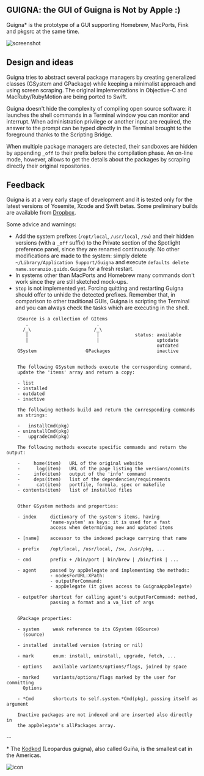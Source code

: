 
## GUIGNA: the GUI of Guigna is Not by Apple  :)

Guigna* is the prototype of a GUI supporting Homebrew, MacPorts, Fink and pkgsrc
at the same time.


![screenshot](https://raw.github.com/gui-dos/Guigna/master/guigna-screenshot.png)


## Design and ideas

Guigna tries to abstract several package managers by creating generalized classes
(GSystem and GPackage) while keeping a minimalist approach and using screen
scraping. The original implementations in Objective-C and MacRuby/RubyMotion are
being ported to Swift.

Guigna doesn't hide the complexity of compiling open source software: it launches
the shell commands in a Terminal window you can monitor and interrupt. When
administration privilege or another input are required, the answer to the
prompt can be typed directly in the Terminal brought to the foreground thanks
to the Scripting Bridge. 

When multiple package managers are detected, their sandboxes are hidden by appending
`_off` to their prefix before the compilation phase. An on-line mode, however,
allows to get the details about the packages by scraping directly their original
repositories.


## Feedback

Guigna is at a very early stage of development and it is tested only for the
latest versions of Yosemite, Xcode and Swift betas. Some preliminary builds are
available from [Dropbox](https://www.dropbox.com/sh/ld19r8vp9avr32p/eV6au9iQK3).

Some advice and warnings:

- Add the system prefixes (`/opt/local`, `/usr/local`, `/sw`) and their
  hidden versions (with a `_off` suffix) to the Private section of the
  Spotlight preference panel, since they are renamed continuously.
  No other modifications are made to the system: simply delete
  `~/Library/Application Support/Guigna` and execute 
  `defaults delete name.soranzio.guido.Guigna` for a fresh restart.
- In systems other than MacPorts and Homebrew many commands don't
  work since they are still sketched mock-ups.
- `Stop` is not implemented yet. Forcing quitting and restarting Guigna
  should offer to unhide the detected prefixes. Remember that, in comparison
  to other traditional GUIs, Guigna is scripting the Terminal and you can
  always check the tasks which are executing in the shell.

```
    GSource is a collection of GItems
       .                         .
      /_\                       /_\
       |                         |             status: available
       |                         |                     uptodate
                                                       outdated
    GSystem                  GPackages                 inactive


    The following GSystem methods execute the corresponding command,
    update the 'items' array and return a copy:

    - list
    - installed
    - outdated
    - inactive

    The following methods build and return the corresponding commands
    as strings:

    -   installCmd(pkg)
    - uninstallCmd(pkg)
    -   upgradeCmd(pkg)
    
    The following methods execute specific commands and return the output:
   
    -     home(item)   URL of the original website
    -      log(item)   URL of the page listing the versions/commits
    -     info(item)   output of the 'info' command
    -     deps(item)   list of the dependencies/requirements
    -      cat(item)   portfile, formula, spec or makefile
    - contents(item)   list of installed files


    Other GSystem methods and properties:

    - index     dictionary of the system's items, having
                'name-system' as keys: it is used for a fast
                access when determining new and updated items

    - [name]    accessor to the indexed package carrying that name

    - prefix    /opt/local, /usr/local, /sw, /usr/pkg, ...

    - cmd       prefix + /bin/port | bin/brew | /bin/fink | ...

    - agent     passed by appDelegate and implementing the methods:
                - nodesForURL:XPath:
                - outputForCommand:
                - appDelegate (it gives access to GuignaAppDelegate)

    - outputFor shortcut for calling agent's outputForCommand: method,
                passing a format and a va_list of args
                

    GPackage properties:

    - system     weak reference to its GSystem (GSource)
      (source)

    - installed  installed version (string or nil)

    - mark       enum: install, uninstall, upgrade, fetch, ...

    - options    available variants/options/flags, joined by space

    - marked     variants/options/flags marked by the user for committing
      Options

    - *Cmd       shortcuts to self.system.*Cmd(pkg), passing itself as argument
      
    Inactive packages are not indexed and are inserted also directly in
    the appDelegate's allPackages array.

```
--

\* The [Kodkod](http://en.wikipedia.org/wiki/Kodkod) (Leopardus guigna), also
called Guiña, is the smallest cat in the Americas.

![icon](http://www.felineconservation.org/uploads/rauh_handicapped_guina.jpg)


